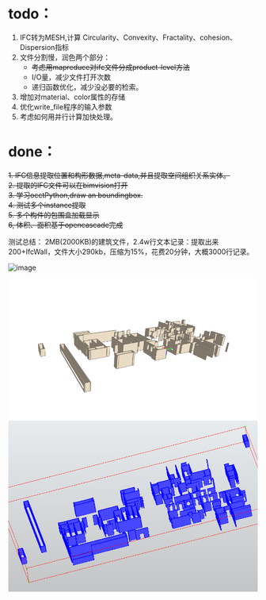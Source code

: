 # todo：
1. IFC转为MESH,计算 Circularity、Convexity、Fractality、cohesion、Dispersion指标
2. 文件分割慢，润色两个部分：  
   * ~~考虑用mapreduce对ifc文件分成product-level方法~~
   * I/O量，减少文件打开次数
   * 递归函数优化，减少没必要的检索。
3. 增加对material、color属性的存储
4. 优化write_file程序的输入参数
5. 考虑如何用并行计算加快处理。
# done：
~~1. IFC信息提取位置和构形数据,meta-data,并且提取空间组织关系实体。~~   
~~2. 提取的IFC文件可以在bimvision打开~~  
~~3. 学习occtPython,draw an boundingbox.~~  
~~4. 测试多个instance提取~~      
~~5. 多个构件的包围盒加载显示~~  
~~6, 体积、面积基于opencascade完成~~  

测试总结：
2MB(2000KB)的建筑文件，2.4w行文本记录：提取出来200+IfcWall，文件大小290kb，压缩为15%，花费20分钟，大概3000行记录。

![image](https://github.com/deliciousteas/IFC_info_extraction/assets/107855849/6dfb11a4-3195-426c-b24e-6c9d2dfa7bb5)

![img.png](img.png)
![img_1.png](img_1.png)